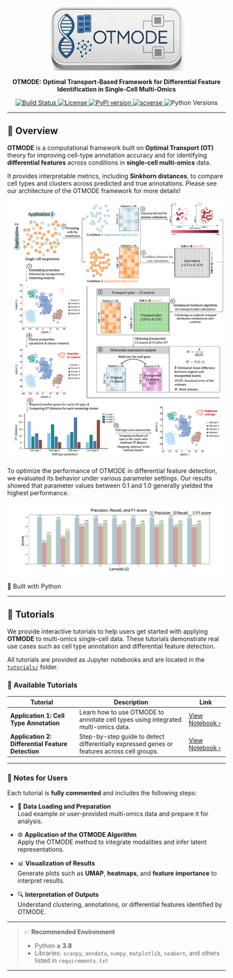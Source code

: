 <p align="center">
  <img src="https://github.com/Eggong/OTMODE/blob/main/figure/logo.png" height="150">
</p>

<p align="center">
  <strong>OTMODE: Optimal Transport-Based Framework for Differential Feature Identification in Single-Cell Multi-Omics</strong>
</p>

<p align="center">
  <a href="https://github.com/Eggong/OTMODE/actions">
    <img src="https://img.shields.io/github/workflow/status/Eggong/OTMODE/CI?label=build" alt="Build Status">
  </a>
  <a href="https://github.com/Eggong/OTMODE/blob/main/LICENSE">
    <img src="https://img.shields.io/github/license/Eggong/OTMODE" alt="License">
  </a>
  <a href="https://pypi.org/project/otmode/">
    <img src="https://img.shields.io/pypi/v/otmode?color=brightgreen&label=pypi" alt="PyPI version">
  <a href="https://scverse.org/">
    <img src="https://img.shields.io/badge/scverse-ecosystem-blue.svg?labelColor=yellow" alt="scverse">
  </a>
  <img src="https://img.shields.io/pypi/pyversions/otmode" alt="Python Versions">
</p>

---
## 🧬 Overview

**OTMODE** is a computational framework built on **Optimal Transport (OT)** theory for improving cell-type annotation accuracy and for identifying **differential features** across conditions in **single-cell multi-omics** data.

It provides interpretable metrics, including **Sinkhorn distances**, to compare cell types and clusters across predicted and true annotations. Please see our architecture of the OTMODE framework for more details!

<p align="center">
  <img src="https://github.com/Eggong/OTMODE/blob/main/figure/OTMODE_Schmatic.png" alt="OTMODE Architecture" width="900"/>
</p>


To optimize the performance of OTMODE in differential feature detection, we evaluated its behavior under various parameter settings. Our results showed that parameter values between 0.1 and 1.0 generally yielded the highest performance.

<p align="center">
  <img src="https://github.com/Eggong/OTMODE/blob/main/figure/Parameter_Tuning_Benchmarking.png" alt="OTMODE Architecture" width="900"/>
</p>

🔬 Built with Python

---

## 📘 Tutorials

We provide interactive tutorials to help users get started with applying **OTMODE** to multi-omics single-cell data. These tutorials demonstrate real use cases such as cell type annotation and differential feature detection.

All tutorials are provided as Jupyter notebooks and are located in the [`tutorials/`](./tutorials) folder.

### 🧪 Available Tutorials

| Tutorial | Description | Link |
|----------|-------------|------|
| **Application 1: Cell Type Annotation** | Learn how to use OTMODE to annotate cell types using integrated multi-omics data. | [View Notebook ›](./tutorials/OTMODE_App1_Tutorial.ipynb) |
| **Application 2: Differential Feature Detection** | Step-by-step guide to detect differentially expressed genes or features across cell groups. | [View Notebook ›](./tutorials/OTMODE_App2_Tutorial.ipynb) |

---

### 📝 Notes for Users

Each tutorial is **fully commented** and includes the following steps:

- 📂 **Data Loading and Preparation**  
  Load example or user-provided multi-omics data and prepare it for analysis.

- ⚙️ **Application of the OTMODE Algorithm**  
  Apply the OTMODE method to integrate modalities and infer latent representations.

- 📊 **Visualization of Results**  
  Generate plots such as **UMAP**, **heatmaps**, and **feature importance** to interpret results.

- 🔍 **Interpretation of Outputs**  
  Understand clustering, annotations, or differential features identified by OTMODE.

---

> ✅ **Recommended Environment**  
> - Python **≥ 3.8**  
> - Libraries: `scanpy`, `anndata`, `numpy`, `matplotlib`, `seaborn`, and others listed in `requirements.txt`


---
